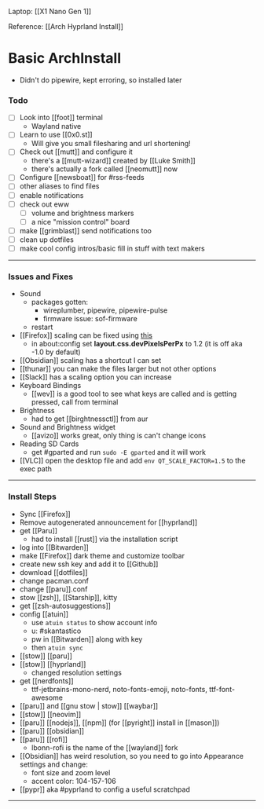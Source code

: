 Laptop: [[X1 Nano Gen 1]]

Reference: [[Arch Hyprland Install]]

# Basic ArchInstall
- Didn't do pipewire, kept erroring, so installed later

### Todo
- [ ] Look into [[foot]] terminal
	- Wayland native
- [ ] Learn to use [[0x0.st]] 
	- Will give you small filesharing and url shortening!
- [ ] Check out [[mutt]] and configure it
	- there's a [[mutt-wizard]] created by [[Luke Smith]]
	- there's actually a fork called [[neomutt]] now
- [ ] Configure [[newsboat]] for #rss-feeds 
- [ ] other aliases to find files
- [ ] enable notifications
- [ ] check out eww 
	- [ ] volume and brightness markers
	- [ ] a nice "mission control" board
- [ ] make [[grimblast]] send notifications too
- [ ] clean up dotfiles
- [ ] make cool config intros/basic fill in stuff with text makers 

---

### Issues and Fixes
- Sound
	- packages gotten:
		- wireplumber, pipewire, pipewire-pulse
		- firmware issue: sof-firmware
	- restart
- [[Firefox]] scaling can be fixed using [this](https://support.mozilla.org/mk/questions/1378420)
	- in about:config set **layout.css.devPixelsPerPx** to 1.2 (it is off aka -1.0 by default)
- [[Obsidian]] scaling has a shortcut I can set
- [[thunar]] you can make the files larger but not other options
- [[Slack]] has a scaling option you can increase
- Keyboard Bindings
	- [[wev]] is a good tool to see what keys are called and is getting pressed, call from terminal
- Brightness
	- had to get [[birghtnessctl]] from aur
- Sound and Brightness widget
	- [[avizo]] works great, only thing is can't change icons
- Reading SD Cards
	- get #gparted and run `sudo -E gparted` and it will work
- [[VLC]] open the desktop file and add `env QT_SCALE_FACTOR=1.5` to the exec path


---

### Install Steps

- Sync [[Firefox]]
- Remove autogenerated announcement for [[hyprland]]
- get [[Paru]]
	- had to install [[rust]] via the installation script
- log into [[Bitwarden]]
- make [[Firefox]] dark theme and customize toolbar
- create new ssh key and add it to [[Github]]
- download [[dotfiles]]
- change pacman.conf
- change [[paru]].conf
- stow [[zsh]], [[Starship]], kitty
- get [[zsh-autosuggestions]]
- config [[atuin]]
	- use `atuin status` to show account info
	- u: #skantastico 
	- pw in [[Bitwarden]] along with key
	- then `atuin sync`
- [[stow]] [[paru]]
- [[stow]] [[hyprland]]
	- changed resolution settings
- get [[nerdfonts]]
	- ttf-jetbrains-mono-nerd, noto-fonts-emoji, noto-fonts, ttf-font-awesome
- [[paru]] and [[gnu stow | stow]] [[waybar]]
- [[stow]] [[neovim]]
- [[paru]] [[nodejs]], [[npm]] (for [[pyright]] install in [[mason]])
- [[paru]] [[obsidian]]
- [[paru]] [[rofi]]
	- lbonn-rofi is the name of the [[wayland]] fork
- [[Obsidian]] has weird resolution, so you need to go into Appearance settings and change:
	- font size and zoom level
	- accent color: 104-157-106
- [[pypr]] aka #pyprland to config a useful scratchpad

---

